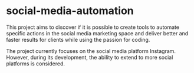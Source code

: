 # social-media-automation

This project aims to discover if it is possible to create tools to automate specific actions in the social media marketing space and deliver better and faster results for clients while using the passion for coding. 

The project currently focuses on the social media platform Instagram. However, during its development, the ability to extend to more social platforms is considered. 
